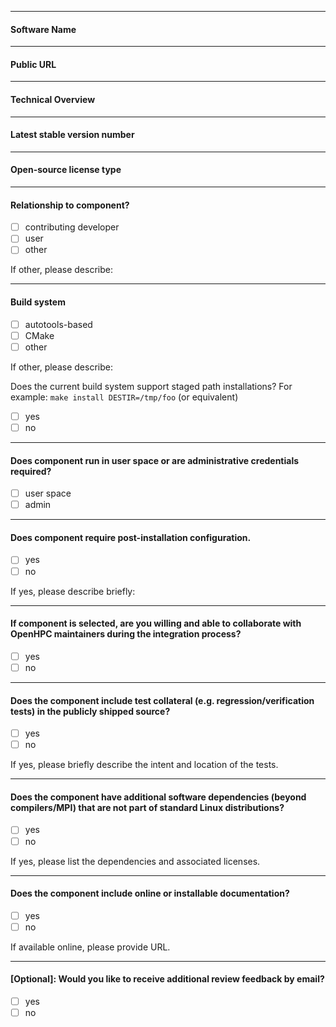 <!---
Instructions: Please include the software name being requested in the Issue Title
above.  Then, please provide requested information for each of the sections below.
All sections are required unless marked as (Optional).

Notes:

(1) Each section begins with "### SectionName" syntax.
(2) For sections that include pre-defined checkboxes, [ ], please indicate your
 choice via [x] syntax.
(3) Text enclosed in <!-- comment -> syntax provides additional information for
certain sections and will not be shown on the resulting issue after submission.

-->

---
#### Software Name

---
#### Public URL

---
#### Technical Overview
<!---
Please provide a brief summary of the component and indicate whether it
provides complimentary functionality to existing OpenHPC components or
introduces new functionality.
-->

---
#### Latest stable version number

---
#### Open-source license type

---
#### Relationship to component?
- [ ] contributing developer
- [ ] user
- [ ] other

If other, please describe:

---
#### Build system
- [ ] autotools-based
- [ ] CMake
- [ ] other

If other, please describe:

Does the current build system support staged path installations?
For example: ```make install DESTIR=/tmp/foo``` (or equivalent)

- [ ] yes
- [ ] no

---
#### Does component run in user space or are administrative credentials required?
- [ ] user space
- [ ] admin

---
#### Does component require post-installation configuration.

- [ ] yes
- [ ] no

If yes, please describe briefly:

---
#### If component is selected, are you willing and able to collaborate with OpenHPC maintainers during the integration process?
- [ ] yes
- [ ] no

---
#### Does the component include test collateral (e.g. regression/verification tests) in the publicly shipped source?
- [ ] yes
- [ ] no

If yes, please briefly describe the intent and location of the tests.

---
#### Does the component have additional software dependencies (beyond compilers/MPI) that are not part of standard Linux distributions?
- [ ] yes
- [ ] no

If yes, please list the dependencies and associated licenses.

---
#### Does the component include online or installable documentation?
- [ ] yes
- [ ] no

If available online, please provide URL.

---
#### [Optional]: Would you like to receive additional review feedback by email?

<!---
Results from the review process will be posted to corresponding GitHub issue
when available.  If you would like to optionally receive additional private
feedback, please check the yes box below and send an email to
openhpc-submissions@lists.openhpc.community with the corresponding 
Github Issue # created for your submission.
--> 

- [ ] yes
- [ ] no
